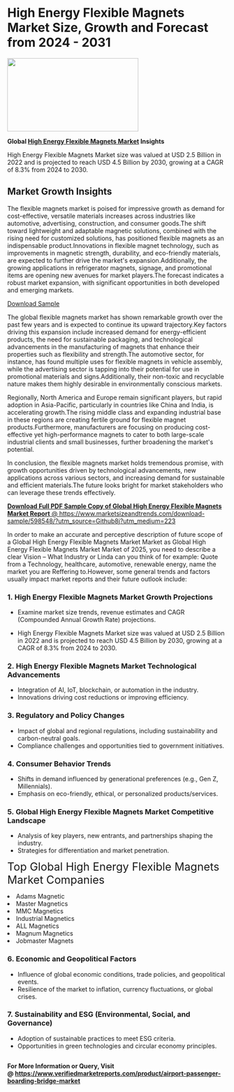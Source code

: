 <H1>High Energy Flexible Magnets Market Size, Growth and Forecast from 2024 - 2031</H1><img class="aligncenter size-medium wp-image-584254" src="https://thirdeyenews.in/wp-content/uploads/2024/09/Global-Market-Research-300x168.jpeg" alt="" width="300" height="168" /><p><strong>Global&nbsp;<a href="https://www.marketsizeandtrends.com/download-sample/598548/?utm_source=Github8j?utm_medium=223">High Energy Flexible Magnets Market</a> Insights</strong></p><p>High Energy Flexible Magnets Market size was valued at USD 2.5 Billion in 2022 and is projected to reach USD 4.5 Billion by 2030, growing at a CAGR of 8.3% from 2024 to 2030.</p><p><h2>Market Growth Insights</h2> <p>The flexible magnets market is poised for impressive growth as demand for cost-effective, versatile materials increases across industries like automotive, advertising, construction, and consumer goods.The shift toward lightweight and adaptable magnetic solutions, combined with the rising need for customized solutions, has positioned flexible magnets as an indispensable product.Innovations in flexible magnet technology, such as improvements in magnetic strength, durability, and eco-friendly materials, are expected to further drive the market's expansion.Additionally, the growing applications in refrigerator magnets, signage, and promotional items are opening new avenues for market players.The forecast indicates a robust market expansion, with significant opportunities in both developed and emerging markets.</p> <p><a href="#">Download Sample</a></p> <p>The global flexible magnets market has shown remarkable growth over the past few years and is expected to continue its upward trajectory.Key factors driving this expansion include increased demand for energy-efficient products, the need for sustainable packaging, and technological advancements in the manufacturing of magnets that enhance their properties such as flexibility and strength.The automotive sector, for instance, has found multiple uses for flexible magnets in vehicle assembly, while the advertising sector is tapping into their potential for use in promotional materials and signs.Additionally, their non-toxic and recyclable nature makes them highly desirable in environmentally conscious markets.</p> <p>Regionally, North America and Europe remain significant players, but rapid adoption in Asia-Pacific, particularly in countries like China and India, is accelerating growth.The rising middle class and expanding industrial base in these regions are creating fertile ground for flexible magnet products.Furthermore, manufacturers are focusing on producing cost-effective yet high-performance magnets to cater to both large-scale industrial clients and small businesses, further broadening the market's potential.</p> <p>In conclusion, the flexible magnets market holds tremendous promise, with growth opportunities driven by technological advancements, new applications across various sectors, and increasing demand for sustainable and efficient materials.The future looks bright for market stakeholders who can leverage these trends effectively.</p> <p><a href="#"></p><p><span class=""><strong>Download Full PDF Sample Copy of Global High Energy Flexible Magnets Market Report</strong> @ <a href="https://www.marketsizeandtrends.com/download-sample/598548/?utm_source=Github8j?utm_medium=223" target="_blank">https://www.marketsizeandtrends.com/download-sample/598548/?utm_source=Github8j?utm_medium=223</a></span></p><p>In order to make an accurate and perceptive description of future scope of a Global&nbsp;High Energy Flexible Magnets Market Market as Global&nbsp;High Energy Flexible Magnets Market Market of 2025, you need to describe a clear Vision &ndash; What Industry or Linda can you think of for example: Quote from a Technology, healthcare, automotive, renewable energy, name the market you are Reffering to.However, some general trends and factors usually impact market reports and their future outlook include:</p><h3>1.&nbsp;<strong>High Energy Flexible Magnets Market Growth Projections</strong></h3><ul><li>Examine market size trends, revenue estimates and CAGR (Compounded Annual Growth Rate) projections.</li><li><p>High Energy Flexible Magnets Market size was valued at USD 2.5 Billion in 2022 and is projected to reach USD 4.5 Billion by 2030, growing at a CAGR of 8.3% from 2024 to 2030.</p></li></ul><h3>2.&nbsp;<strong>High Energy Flexible Magnets Market Technological Advancements</strong></h3><ul><li>Integration of AI, IoT, blockchain, or automation in the industry.</li><li>Innovations driving cost reductions or improving efficiency.</li></ul><h3>3.&nbsp;<strong>Regulatory and Policy Changes</strong></h3><ul><li>Impact of global and regional regulations, including sustainability and carbon-neutral goals.</li><li>Compliance challenges and opportunities tied to government initiatives.</li></ul><h3>4.&nbsp;<strong>Consumer Behavior Trends</strong></h3><ul><li>Shifts in demand influenced by generational preferences (e.g., Gen Z, Millennials).</li><li>Emphasis on eco-friendly, ethical, or personalized products/services.</li></ul><h3>5.&nbsp;<strong>Global High Energy Flexible Magnets Market Competitive Landscape</strong></h3><ul><li>Analysis of key players, new entrants, and partnerships shaping the industry.</li><li>Strategies for differentiation and market penetration.</li></ul><p data-pm-slice="1 1 []"><span style="color: inherit; font-family: inherit; font-size: 25px;">Top Global High Energy Flexible Magnets Market Companies</span></p><div class="" data-test-id=""><p><li>Adams Magnetic</li><li> Master Magnetics</li><li> MMC Magnetics</li><li> Industrial Magnetics</li><li> ALL Magnetics</li><li> Magnum Magnetics</li><li> Jobmaster Magnets</li></p></div><h3>6.&nbsp;<strong>Economic and Geopolitical Factors</strong></h3><ul><li>Influence of global economic conditions, trade policies, and geopolitical events.</li><li>Resilience of the market to inflation, currency fluctuations, or global crises.</li></ul><h3>7.&nbsp;<strong>Sustainability and ESG (Environmental, Social, and Governance)</strong></h3><ul><li>Adoption of sustainable practices to meet ESG criteria.</li><li>Opportunities in green technologies and circular economy principles.</li></ul><h2><strong style="font-size: 14px;">For More Information or Query, Visit @&nbsp;</strong><a style="background-color: #ffffff; font-size: 14px;" href="https://www.marketsizeandtrends.com/report/high-energy-flexible-magnets-market/" target="_blank">https://www.verifiedmarketreports.com/product/airport-passenger-boarding-bridge-market</a></h2>